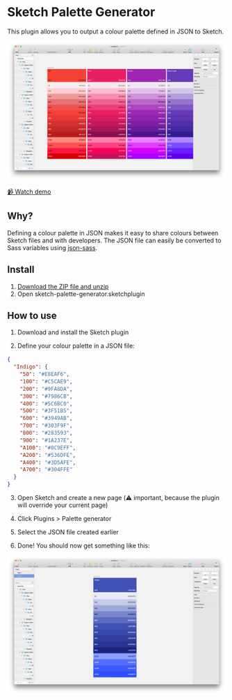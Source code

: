 # Sketch Palette Generator

This plugin allows you to output a colour palette defined in JSON to Sketch.

![Screenshot](screenshot.png)

[📹 Watch demo](https://www.youtube.com/watch?v=bbrRPYByRx8)

## Why?

Defining a colour palette in JSON makes it easy to share colours between Sketch files and with developers. The JSON file can easily be converted to Sass variables using [json-sass](https://github.com/acdlite/json-sass).

## Install

1. [Download the ZIP file and unzip](https://github.com/TimonVS/sketch-palette-generator/releases/download/v0.1/sketch-palette-generator.sketchplugin.zip)
2. Open sketch-palette-generator.sketchplugin

## How to use

1. Download and install the Sketch plugin

2. Define your colour palette in a JSON file:

```json
{
  "Indigo": {
    "50": "#E8EAF6",
    "100": "#C5CAE9",
    "200": "#9FA8DA",
    "300": "#7986CB",
    "400": "#5C6BC0",
    "500": "#3F51B5",
    "600": "#3949AB",
    "700": "#303F9F",
    "800": "#283593",
    "900": "#1A237E",
    "A100": "#8C9EFF",
    "A200": "#536DFE",
    "A400": "#3D5AFE",
    "A700": "#304FFE"
  }
}
```

3. Open Sketch and create a new page (⚠️ important, because the plugin will override your current page)

3. Click Plugins > Palette generator

4. Select the JSON file created earlier

5. Done! You should now get something like this:

![Screenshot](screenshot-2.png)
